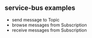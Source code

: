 ## service-bus examples

- send message to Topic
- browse messages from Subscription
- receive messages from Subscription
